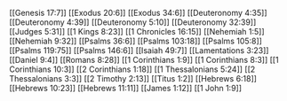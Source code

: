 [[Genesis 17:7]]
[[Exodus 20:6]]
[[Exodus 34:6]]
[[Deuteronomy 4:35]]
[[Deuteronomy 4:39]]
[[Deuteronomy 5:10]]
[[Deuteronomy 32:39]]
[[Judges 5:31]]
[[1 Kings 8:23]]
[[1 Chronicles 16:15]]
[[Nehemiah 1:5]]
[[Nehemiah 9:32]]
[[Psalms 36:6]]
[[Psalms 103:18]]
[[Psalms 105:8]]
[[Psalms 119:75]]
[[Psalms 146:6]]
[[Isaiah 49:7]]
[[Lamentations 3:23]]
[[Daniel 9:4]]
[[Romans 8:28]]
[[1 Corinthians 1:9]]
[[1 Corinthians 8:3]]
[[1 Corinthians 10:3]]
[[2 Corinthians 1:18]]
[[1 Thessalonians 5:24]]
[[2 Thessalonians 3:3]]
[[2 Timothy 2:13]]
[[Titus 1:2]]
[[Hebrews 6:18]]
[[Hebrews 10:23]]
[[Hebrews 11:11]]
[[James 1:12]]
[[1 John 1:9]]
